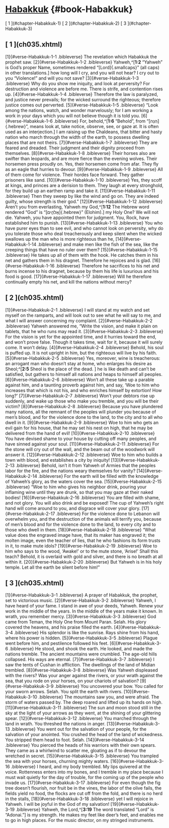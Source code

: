 # [Habakkuk](ch001.xhtml) {#book-Habakkuk}

<div id="chapterlinks-Habakkuk" class="chapterlinks">[&nbsp;1&nbsp;](#chapter-Habakkuk-1) [&nbsp;2&nbsp;](#chapter-Habakkuk-2) [&nbsp;3&nbsp;](#chapter-Habakkuk-3) </div>

<h2 class="chaptertitle">[&nbsp;1&nbsp;](ch035.xhtml)<span><span id="chapter-Habakkuk-1"></span></span></h2>
 
[1]{#verse-Habakkuk-1-1 .bibleverse} The revelation which Habakkuk the prophet saw. [2]{#verse-Habakkuk-1-2 .bibleverse} Yahweh,^[**1:2** “Yahweh” is God’s proper Name, sometimes rendered “[Lord]{.smallcaps}” (all caps) in other translations.] how long will I cry, and you will not hear? I cry out to you “Violence!” and will you not save? [3]{#verse-Habakkuk-1-3 .bibleverse} Why do you show me iniquity, and look at perversity? For destruction and violence are before me. There is strife, and contention rises up. [4]{#verse-Habakkuk-1-4 .bibleverse} Therefore the law is paralyzed, and justice never prevails; for the wicked surround the righteous; therefore justice comes out perverted.
[5]{#verse-Habakkuk-1-5 .bibleverse} “Look among the nations, watch, and wonder marvelously; for I am working a work in your days which you will not believe though it is told you. [6]{#verse-Habakkuk-1-6 .bibleverse} For, behold,^[**1:6** “Behold”, from “[הִנֵּה]{.hebrew}”, means look at, take notice, observe, see, or gaze at. It is often used as an interjection.] I am raising up the Chaldeans, that bitter and hasty nation who march through the width of the earth, to possess dwelling places that are not theirs. [7]{#verse-Habakkuk-1-7 .bibleverse} They are feared and dreaded. Their judgment and their dignity proceed from themselves. [8]{#verse-Habakkuk-1-8 .bibleverse} Their horses also are swifter than leopards, and are more fierce than the evening wolves. Their horsemen press proudly on. Yes, their horsemen come from afar. They fly as an eagle that hurries to devour. [9]{#verse-Habakkuk-1-9 .bibleverse} All of them come for violence. Their hordes face forward. They gather prisoners like sand. [10]{#verse-Habakkuk-1-10 .bibleverse} Yes, they scoff at kings, and princes are a derision to them. They laugh at every stronghold, for they build up an earthen ramp and take it. [11]{#verse-Habakkuk-1-11 .bibleverse} Then they sweep by like the wind and go on. They are indeed guilty, whose strength is their god.”
[12]{#verse-Habakkuk-1-12 .bibleverse} Aren’t you from everlasting, Yahweh my God,^[**1:12** The Hebrew word rendered “God” is “[אֱלֹהִ֑ים]{.hebrew}” (Elohim).] my Holy One? We will not die. Yahweh, you have appointed them for judgment. You, Rock, have established him to punish. [13]{#verse-Habakkuk-1-13 .bibleverse} You who have purer eyes than to see evil, and who cannot look on perversity, why do you tolerate those who deal treacherously and keep silent when the wicked swallows up the man who is more righteous than he, [14]{#verse-Habakkuk-1-14 .bibleverse} and make men like the fish of the sea, like the creeping things that have no ruler over them? [15]{#verse-Habakkuk-1-15 .bibleverse} He takes up all of them with the hook. He catches them in his net and gathers them in his dragnet. Therefore he rejoices and is glad. [16]{#verse-Habakkuk-1-16 .bibleverse} Therefore he sacrifices to his net and burns incense to his dragnet, because by them his life is luxurious and his food is good. [17]{#verse-Habakkuk-1-17 .bibleverse} Will he therefore continually empty his net, and kill the nations without mercy?

<h2 class="chaptertitle">[&nbsp;2&nbsp;](ch035.xhtml)<span><span id="chapter-Habakkuk-2"></span></span></h2>
 
[1]{#verse-Habakkuk-2-1 .bibleverse} I will stand at my watch and set myself on the ramparts, and will look out to see what he will say to me, and what I will answer concerning my complaint. [2]{#verse-Habakkuk-2-2 .bibleverse} Yahweh answered me, “Write the vision, and make it plain on tablets, that he who runs may read it. [3]{#verse-Habakkuk-2-3 .bibleverse} For the vision is yet for the appointed time, and it hurries toward the end, and won’t prove false. Though it takes time, wait for it, because it will surely come. It won’t delay. [4]{#verse-Habakkuk-2-4 .bibleverse} Behold, his soul is puffed up. It is not upright in him, but the righteous will live by his faith.
[5]{#verse-Habakkuk-2-5 .bibleverse} Yes, moreover, wine is treacherous: an arrogant man who doesn’t stay at home, who enlarges his desire as Sheol;^[**2:5** Sheol is the place of the dead. ] he is like death and can’t be satisfied, but gathers to himself all nations and heaps to himself all peoples. [6]{#verse-Habakkuk-2-6 .bibleverse} Won’t all these take up a parable against him, and a taunting proverb against him, and say, ‘Woe to him who increases that which is not his, and who enriches himself by extortion! How long?’ [7]{#verse-Habakkuk-2-7 .bibleverse} Won’t your debtors rise up suddenly, and wake up those who make you tremble, and you will be their victim? [8]{#verse-Habakkuk-2-8 .bibleverse} Because you have plundered many nations, all the remnant of the peoples will plunder you because of men’s blood, and for the violence done to the land, to the city and to all who dwell in it. [9]{#verse-Habakkuk-2-9 .bibleverse} Woe to him who gets an evil gain for his house, that he may set his nest on high, that he may be delivered from the hand of evil! [10]{#verse-Habakkuk-2-10 .bibleverse} You have devised shame to your house by cutting off many peoples, and have sinned against your soul. [11]{#verse-Habakkuk-2-11 .bibleverse} For the stone will cry out of the wall, and the beam out of the woodwork will answer it. [12]{#verse-Habakkuk-2-12 .bibleverse} Woe to him who builds a town with blood, and establishes a city by iniquity! [13]{#verse-Habakkuk-2-13 .bibleverse} Behold, isn’t it from Yahweh of Armies that the peoples labor for the fire, and the nations weary themselves for vanity? [14]{#verse-Habakkuk-2-14 .bibleverse} For the earth will be filled with the knowledge of Yahweh’s glory, as the waters cover the sea. [15]{#verse-Habakkuk-2-15 .bibleverse} “Woe to him who gives his neighbor drink, pouring your inflaming wine until they are drunk, so that you may gaze at their naked bodies! [16]{#verse-Habakkuk-2-16 .bibleverse} You are filled with shame, and not glory. You will also drink and be exposed! The cup of Yahweh’s right hand will come around to you, and disgrace will cover your glory. [17]{#verse-Habakkuk-2-17 .bibleverse} For the violence done to Lebanon will overwhelm you, and the destruction of the animals will terrify you, because of men’s blood and for the violence done to the land, to every city and to those who dwell in them. [18]{#verse-Habakkuk-2-18 .bibleverse} “What value does the engraved image have, that its maker has engraved it; the molten image, even the teacher of lies, that he who fashions its form trusts in it, to make mute idols? [19]{#verse-Habakkuk-2-19 .bibleverse} Woe to him who says to the wood, ‘Awake!’ or to the mute stone, ‘Arise!’ Shall this teach? Behold, it is overlaid with gold and silver, and there is no breath at all within it. [20]{#verse-Habakkuk-2-20 .bibleverse} But Yahweh is in his holy temple. Let all the earth be silent before him!” 

<h2 class="chaptertitle">[&nbsp;3&nbsp;](ch035.xhtml)<span><span id="chapter-Habakkuk-3"></span></span></h2>
 
[1]{#verse-Habakkuk-3-1 .bibleverse} A prayer of Habakkuk, the prophet, set to victorious music. [2]{#verse-Habakkuk-3-2 .bibleverse} Yahweh, I have heard of your fame. I stand in awe of your deeds, Yahweh. Renew your work in the middle of the years. In the middle of the years make it known. In wrath, you remember mercy. [3]{#verse-Habakkuk-3-3 .bibleverse} God came from Teman, the Holy One from Mount Paran. Selah. His glory covered the heavens, and his praise filled the earth. [4]{#verse-Habakkuk-3-4 .bibleverse} His splendor is like the sunrise. Rays shine from his hand, where his power is hidden. [5]{#verse-Habakkuk-3-5 .bibleverse} Plague went before him, and pestilence followed his feet. [6]{#verse-Habakkuk-3-6 .bibleverse} He stood, and shook the earth. He looked, and made the nations tremble. The ancient mountains were crumbled. The age-old hills collapsed. His ways are eternal. [7]{#verse-Habakkuk-3-7 .bibleverse} I saw the tents of Cushan in affliction. The dwellings of the land of Midian trembled. [8]{#verse-Habakkuk-3-8 .bibleverse} Was Yahweh displeased with the rivers? Was your anger against the rivers, or your wrath against the sea, that you rode on your horses, on your chariots of salvation? [9]{#verse-Habakkuk-3-9 .bibleverse} You uncovered your bow. You called for your sworn arrows. Selah. You split the earth with rivers. [10]{#verse-Habakkuk-3-10 .bibleverse} The mountains saw you, and were afraid. The storm of waters passed by. The deep roared and lifted up its hands on high. [11]{#verse-Habakkuk-3-11 .bibleverse} The sun and moon stood still in the sky at the light of your arrows as they went, at the shining of your glittering spear. [12]{#verse-Habakkuk-3-12 .bibleverse} You marched through the land in wrath. You threshed the nations in anger. [13]{#verse-Habakkuk-3-13 .bibleverse} You went out for the salvation of your people, for the salvation of your anointed. You crushed the head of the land of wickedness. You stripped them head to foot. Selah. [14]{#verse-Habakkuk-3-14 .bibleverse} You pierced the heads of his warriors with their own spears. They came as a whirlwind to scatter me, gloating as if to devour the wretched in secret. [15]{#verse-Habakkuk-3-15 .bibleverse} You trampled the sea with your horses, churning mighty waters.
[16]{#verse-Habakkuk-3-16 .bibleverse} I heard, and my body trembled. My lips quivered at the voice. Rottenness enters into my bones, and I tremble in my place because I must wait quietly for the day of trouble, for the coming up of the people who invade us. [17]{#verse-Habakkuk-3-17 .bibleverse} For even though the fig tree doesn’t flourish, nor fruit be in the vines, the labor of the olive fails, the fields yield no food, the flocks are cut off from the fold, and there is no herd in the stalls, [18]{#verse-Habakkuk-3-18 .bibleverse} yet I will rejoice in Yahweh. I will be joyful in the God of my salvation! [19]{#verse-Habakkuk-3-19 .bibleverse} Yahweh, the Lord,^[**3:19** The word translated “Lord” is “Adonai.”] is my strength. He makes my feet like deer’s feet, and enables me to go in high places. For the music director, on my stringed instruments. 